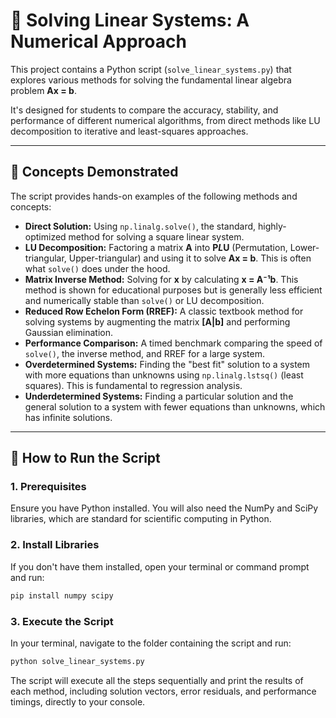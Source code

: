 # 🔢 Solving Linear Systems: A Numerical Approach

This project contains a Python script (`solve_linear_systems.py`) that explores various methods for solving the fundamental linear algebra problem **Ax = b**.

It's designed for students to compare the accuracy, stability, and performance of different numerical algorithms, from direct methods like LU decomposition to iterative and least-squares approaches.

---

## 🔬 Concepts Demonstrated

The script provides hands-on examples of the following methods and concepts:

* **Direct Solution:** Using `np.linalg.solve()`, the standard, highly-optimized method for solving a square linear system.
* **LU Decomposition:** Factoring a matrix **A** into **P*L*U** (Permutation, Lower-triangular, Upper-triangular) and using it to solve **Ax = b**. This is often what `solve()` does under the hood.
* **Matrix Inverse Method:** Solving for **x** by calculating **x = A⁻¹b**. This method is shown for educational purposes but is generally less efficient and numerically stable than `solve()` or LU decomposition.
* **Reduced Row Echelon Form (RREF):** A classic textbook method for solving systems by augmenting the matrix **[A|b]** and performing Gaussian elimination.
* **Performance Comparison:** A timed benchmark comparing the speed of `solve()`, the inverse method, and RREF for a large system.
* **Overdetermined Systems:** Finding the "best fit" solution to a system with more equations than unknowns using `np.linalg.lstsq()` (least squares). This is fundamental to regression analysis.
* **Underdetermined Systems:** Finding a particular solution and the general solution to a system with fewer equations than unknowns, which has infinite solutions.

---

## 🚀 How to Run the Script

### 1. Prerequisites
Ensure you have Python installed. You will also need the NumPy and SciPy libraries, which are standard for scientific computing in Python.

### 2. Install Libraries
If you don't have them installed, open your terminal or command prompt and run:
```bash
pip install numpy scipy
```

### 3. Execute the Script
In your terminal, navigate to the folder containing the script and run:
```bash
python solve_linear_systems.py
```
The script will execute all the steps sequentially and print the results of each method, including solution vectors, error residuals, and performance timings, directly to your console.